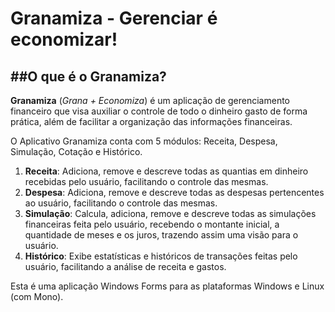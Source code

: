 # Granamiza - Gerenciar é economizar!

##O que é o Granamiza?
-------------------------------


**Granamiza** (*Grana + Economiza*) é um aplicação de gerenciamento financeiro que visa auxiliar  o controle de todo o dinheiro gasto de forma prática, além de facilitar a organização das informações financeiras. 


O Aplicativo Granamiza conta com 5 módulos: Receita, Despesa, Simulação, Cotação e Histórico.

1. **Receita**: Adiciona, remove e descreve todas as quantias em dinheiro recebidas pelo usuário, facilitando o controle das mesmas.
2. **Despesa**: Adiciona, remove e descreve todas as despesas pertencentes ao usuário, facilitando o controle das mesmas.
3. **Simulação**: Calcula, adiciona, remove e descreve todas as simulações financeiras feita pelo usuário, recebendo o montante inicial, a quantidade de meses e os juros, trazendo assim uma visão para o usuário.
4. **Histórico**: Exibe estatísticas e históricos de transações feitas pelo usuário, facilitando a análise de receita e gastos.


Esta é uma aplicação Windows Forms para as plataformas Windows e Linux (com Mono).
